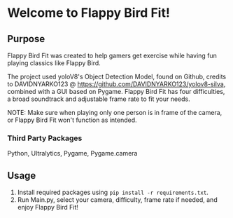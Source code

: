 # Welcome to Flappy Bird Fit!

## Purpose

Flappy Bird Fit was created to help gamers get exercise while having fun playing classics like Flappy Bird. 

The project used yoloV8's Object Detection Model, found on Github, credits to DAVIDNYARKO123 @ https://github.com/DAVIDNYARKO123/yolov8-silva, combined with a GUI based on Pygame. Flappy Bird Fit has four difficulties, a broad soundtrack and adjustable frame rate to fit your needs.

NOTE: Make sure when playing only one person is in frame of the camera, or Flappy Bird Fit won't function as intended.

### Third Party Packages
Python, Ultralytics, Pygame, Pygame.camera

## Usage
1. Install required packages using `pip install -r requirements.txt`.
2. Run Main.py, select your camera, difficulty, frame rate if needed, and enjoy Flappy Bird Fit!
